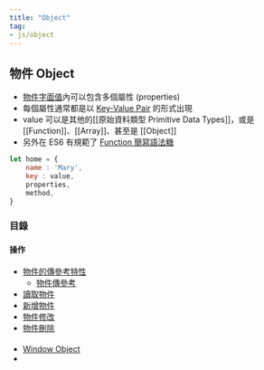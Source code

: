 ```yaml
---
title: "Object"
tag: 
- js/object
---
```

## 物件 Object
- [物件字面值](JavaScript/資料類型/Object,%20Array/Object/物件字面值.md)內可以包含多個屬性 (properties)
- 每個屬性通常都是以 [Key-Value Pair](JavaScript/資料類型/Object,%20Array/Object/Key-Value%20Pair.md) 的形式出現
- value 可以是其他的[[原始資料類型 Primitive Data Types]]，或是 [[Function]]、[[Array]]、甚至是 [[Object]]
- 另外在 ES6 有規範了 [Function 簡寫語法糖](JavaScript/資料類型/Object,%20Array/Object/Function%20簡寫語法糖.md)

```js
let home = {
	name : 'Mary',
	key : value,
	properties,
	method,
}
```


### 目錄
#### 操作
- [物件的傳參考特性](JavaScript/資料類型/Object,%20Array/Object/物件的傳參考特性.md)
	- [物件傳參考](JavaScript/資料類型/Object,%20Array/Object/物件傳參考.md)
- [讀取物件](JavaScript/資料類型/Object,%20Array/Object/讀取物件.md)
- [新增物件](JavaScript/資料類型/Object,%20Array/Object/新增物件.md)
- [物件修改](JavaScript/資料類型/Object,%20Array/Object/物件修改.md)
- [物件刪除](JavaScript/資料類型/Object,%20Array/Object/物件刪除.md)

#### 
- [Window Object](JavaScript/資料類型/Object,%20Array/Object/Window%20Object.md)
- 